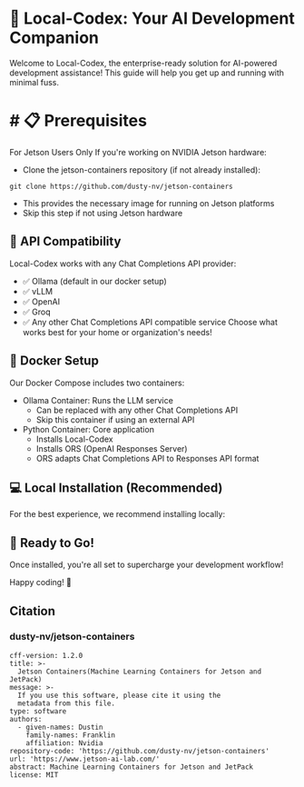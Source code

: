 # 🚀 Local-Codex: Your AI Development Companion
Welcome to Local-Codex, the enterprise-ready solution for AI-powered development assistance! This guide will help you get up and running with minimal fuss.

# # 📋 Prerequisites
For Jetson Users Only
If you're working on NVIDIA Jetson hardware:

- Clone the jetson-containers repository (if not already installed):
```
git clone https://github.com/dusty-nv/jetson-containers
```
- This provides the necessary image for running on Jetson platforms
- Skip this step if not using Jetson hardware

## 🔌 API Compatibility
Local-Codex works with any Chat Completions API provider:
- ✅ Ollama (default in our docker setup)
- ✅ vLLM
- ✅ OpenAI
- ✅ Groq
- ✅ Any other Chat Completions API compatible service
Choose what works best for your home or organization's needs!

## 🐳 Docker Setup
Our Docker Compose includes two containers:
- Ollama Container: Runs the LLM service
  - Can be replaced with any other Chat Completions API
  - Skip this container if using an external API
- Python Container: Core application
  - Installs Local-Codex
  - Installs ORS (OpenAI Responses Server)
  - ORS adapts Chat Completions API to Responses API format

## 💻 Local Installation (Recommended)
For the best experience, we recommend installing locally:

## 🌟 Ready to Go!
Once installed, you're all set to supercharge your development workflow!

Happy coding! 💪

## Citation
### dusty-nv/jetson-containers
```
cff-version: 1.2.0
title: >-
  Jetson Containers(Machine Learning Containers for Jetson and JetPack)
message: >-
  If you use this software, please cite it using the
  metadata from this file.
type: software
authors:
  - given-names: Dustin
    family-names: Franklin
    affiliation: Nvidia
repository-code: 'https://github.com/dusty-nv/jetson-containers'
url: 'https://www.jetson-ai-lab.com/'
abstract: Machine Learning Containers for Jetson and JetPack
license: MIT
```

